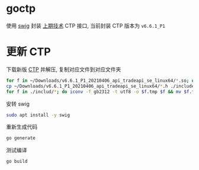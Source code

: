 goctp
=====

使用 [swig][swig] 封装 [上期技术][sfit] CTP 接口, 当前封装 CTP 版本为 `v6.6.1_P1`

更新 CTP
=======

下载新版 [CTP](http://www.sfit.com.cn/5_2_DocumentDown_2.htm) 并解压, 复制对应文件到对应文件夹

```sh
for f in ~/Downloads/v6.6.1_P1_20210406_api_tradeapi_se_linux64/*.so; do cp $f ./lib/lib$(basename $f); done
cp ~/Downloads/v6.6.1_P1_20210406_api_tradeapi_se_linux64/*.h ./include 
for f in ./includ/*; do iconv -f gb2312 -t utf8 -o $f.tmp $f && mv $f.tmp $f; done
```

安转 swig

```sh
sudo apt install -y swig
```

重新生成代码

```sh
go generate
```

测试编译

```sh
go build
```

[swig]: http://swig.org/
[sfit]: http://www.sfit.com.cn/index.htm
